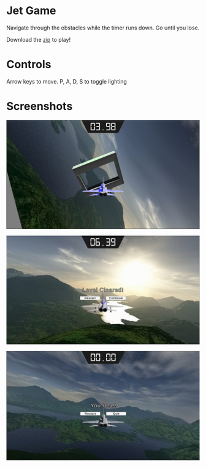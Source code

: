 # Jet Game

Navigate through the obstacles while the timer runs down. Go until you lose.

Download the [zip](/Releases/) to play!

# Controls

Arrow keys to move.
P, A, D, S to toggle lighting

# Screenshots

![1](Images/1.PNG)

![2](Images/2.PNG)

![3](Images/3.PNG)
